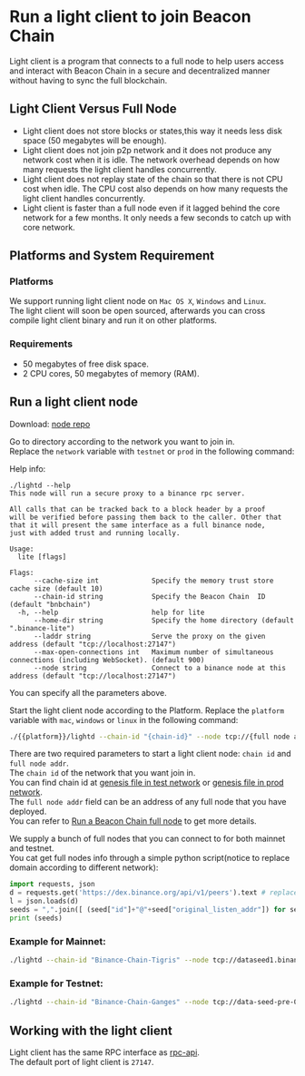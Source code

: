 # Run a light client to join Beacon Chain 

Light client is a program that connects to a full node to help users access and interact with Beacon Chain 
in a secure and decentralized manner without having to sync the full blockchain.

## Light Client Versus Full Node

- Light client does not store blocks or states,this way it needs less disk space (50 megabytes will be enough).
- Light client does not join p2p network and it does not produce any network cost when it is idle. The network
overhead depends on how many requests the light client handles concurrently.
- Light client does not replay state of the chain so that there is not CPU cost when idle. The CPU cost also
depends on how many requests the light client handles concurrently.
- Light client is faster than a full node even if it lagged behind the core network for a few months. It only needs a few seconds
to catch up with core network.

## Platforms and System Requirement

### Platforms

We support running light client node on `Mac OS X`, `Windows` and `Linux`.<br/>
The light client will soon be open sourced, afterwards you can cross compile light client binary and run it on other platforms.

### Requirements
- 50 megabytes of free disk space.
- 2 CPU cores, 50 megabytes of memory (RAM).

## Run a light client node

Download:
[node repo](https://github.com/bnb-chain/node/releases)

Go to directory according to the network you want to join in.<br/>
Replace the `network` variable with `testnet` or `prod` in the following command:

Help info:

```
./lightd --help
This node will run a secure proxy to a binance rpc server.

All calls that can be tracked back to a block header by a proof
will be verified before passing them back to the caller. Other that
that it will present the same interface as a full binance node,
just with added trust and running locally.

Usage:
  lite [flags]

Flags:
      --cache-size int             Specify the memory trust store cache size (default 10)
      --chain-id string            Specify the Beacon Chain  ID (default "bnbchain")
  -h, --help                       help for lite
      --home-dir string            Specify the home directory (default ".binance-lite")
      --laddr string               Serve the proxy on the given address (default "tcp://localhost:27147")
      --max-open-connections int   Maximum number of simultaneous connections (including WebSocket). (default 900)
      --node string                Connect to a binance node at this address (default "tcp://localhost:27147")
```

You can specify all the parameters above.

Start the light client node according to the Platform. Replace the `platform` variable with `mac`, `windows` or `linux` in the following command:

```bash
./{{platform}}/lightd --chain-id "{chain-id}" --node tcp://{full node addr}:80 > node.log  &
```

There are two required parameters to start a light client node: `chain id` and `full node addr`.<br/>
The `chain id` of the network that you want join in.<br/>
You can find chain id at [genesis file in test network](https://github.com/bnb-chain/node/releases/download/v0.9.1/testnet_config.zip)
or [genesis file in prod network](https://github.com/bnb-chain/node/releases/download/v0.9.1/mainnet_config.zip).<br/>
The `full node addr` field can be an address of any full node that you have deployed.<br/>
You can refer to [Run a Beacon Chain  full node](fullnode.md) to get more details.<br/>

We supply a bunch of full nodes that you can connect to for both mainnet and testnet.<br/>
You cat get full nodes info through a simple python script(notice to replace domain according to different network):<br/>

```python
import requests, json
d = requests.get('https://dex.binance.org/api/v1/peers').text # replace dex.binance.org with testnet-dex.binance.org for testnet
l = json.loads(d)
seeds = ",".join([ (seed["id"]+"@"+seed["original_listen_addr"]) for seed in l if seed["accelerated"] == False])
print (seeds)
```

### Example for Mainnet:
```bash
./lightd --chain-id "Binance-Chain-Tigris" --node tcp://dataseed1.binance.org:80 > node.log  &
```

### Example for Testnet:
```bash
./lightd --chain-id "Binance-Chain-Ganges" --node tcp://data-seed-pre-0-s1.binance.org:80 > node.log  &
```


## Working with the light client

Light client has the same RPC interface as [rpc-api](api-reference/node-rpc.md).<br/>
The default port of light client is `27147`.
